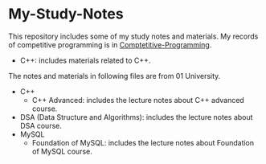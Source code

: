 # My-Study-Notes

This repository includes some of my study notes and materials. My records of competitive programming is in [Comptetitive-Programming](https://github.com/nuo534202/Competitve-Programming/).

- C++: includes materials related to C++.

The notes and materials in following files are from 01 University.

- C++
  - C++ Advanced: includes the lecture notes about C++ advanced course.
- DSA (Data Structure and Algorithms): includes the lecture notes about DSA course.
- MySQL
  - Foundation of MySQL: includes the lecture notes about Foundation of MySQL course.
